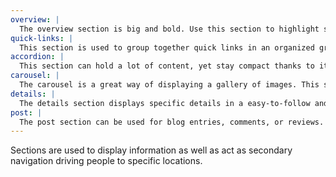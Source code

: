 ```yaml
---
overview: |
  The overview section is big and bold. Use this section to highlight specific topics in an engaging and eye-catching manner.
quick-links: |
  This section is used to group together quick links in an organized grid. Use this section under the hero-banner on the homepage to quickly guide users to noteworthy locations.
accordion: |
  This section can hold a lot of content, yet stay compact thanks to its accordion-style functionality. This section should be placed at the bottom of pages that needs to store information in a clutter-free way.
carousel: |
  The carousel is a great way of displaying a gallery of images. This section can be used on a dog's personal page to display photos or embeded in the overview-section to display relevant photos.
details: |
  The details section displays specific details in a easy-to-follow and organized way. Use this section on each dog's personal page to list all of their information.
post: |
  The post section can be used for blog entries, comments, or reviews.
---
```


Sections are used to display information as well as act as secondary navigation driving people to specific locations.
